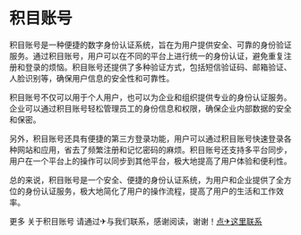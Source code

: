 # 积目账号

积目账号是一种便捷的数字身份认证系统，旨在为用户提供安全、可靠的身份验证服务。通过积目账号，用户可以在不同的平台上进行统一的身份认证，避免重复注册和登录的烦恼。积目账号还提供了多种验证方式，包括短信验证码、邮箱验证、人脸识别等，确保用户信息的安全性和可靠性。

积目账号不仅可以用于个人用户，也可以为企业和组织提供专业的身份认证服务。企业可以通过积目账号轻松管理员工的身份信息和权限，确保企业内部数据的安全和保密。

另外，积目账号还具有便捷的第三方登录功能，用户可以通过积目账号快速登录各种网站和应用，省去了频繁注册和记忆密码的麻烦。积目账号还支持多平台同步，用户在一个平台上的操作可以同步到其他平台，极大地提高了用户体验和便利性。

总的来说，积目账号是一个安全、便捷的身份认证系统，为用户和企业提供了全方位的身份认证服务，极大地简化了用户的操作流程，提高了用户的生活和工作效率。

更多 关于积目账号 请通过✈与我们联系，感谢阅读，谢谢！[点✈这里联系](https://ads.k02.cc)